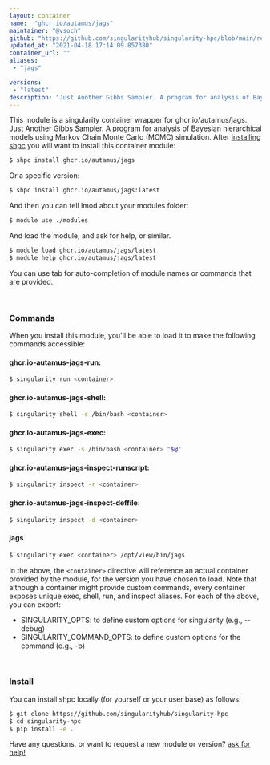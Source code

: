 ```yaml
---
layout: container
name:  "ghcr.io/autamus/jags"
maintainer: "@vsoch"
github: "https://github.com/singularityhub/singularity-hpc/blob/main/registry/ghcr.io/autamus/jags/container.yaml"
updated_at: "2021-04-18 17:14:09.857380"
container_url: ""
aliases:
 - "jags"

versions:
 - "latest"
description: "Just Another Gibbs Sampler. A program for analysis of Bayesian hierarchical models using Markov Chain Monte Carlo (MCMC) simulation."
---
```


This module is a singularity container wrapper for ghcr.io/autamus/jags.
Just Another Gibbs Sampler. A program for analysis of Bayesian hierarchical models using Markov Chain Monte Carlo (MCMC) simulation.
After [installing shpc](#install) you will want to install this container module:

```bash
$ shpc install ghcr.io/autamus/jags
```

Or a specific version:

```bash
$ shpc install ghcr.io/autamus/jags:latest
```

And then you can tell lmod about your modules folder:

```bash
$ module use ./modules
```

And load the module, and ask for help, or similar.

```bash
$ module load ghcr.io/autamus/jags/latest
$ module help ghcr.io/autamus/jags/latest
```

You can use tab for auto-completion of module names or commands that are provided.

<br>

### Commands

When you install this module, you'll be able to load it to make the following commands accessible:

#### ghcr.io-autamus-jags-run:

```bash
$ singularity run <container>
```

#### ghcr.io-autamus-jags-shell:

```bash
$ singularity shell -s /bin/bash <container>
```

#### ghcr.io-autamus-jags-exec:

```bash
$ singularity exec -s /bin/bash <container> "$@"
```

#### ghcr.io-autamus-jags-inspect-runscript:

```bash
$ singularity inspect -r <container>
```

#### ghcr.io-autamus-jags-inspect-deffile:

```bash
$ singularity inspect -d <container>
```


#### jags
       
```bash
$ singularity exec <container> /opt/view/bin/jags
```



In the above, the `<container>` directive will reference an actual container provided
by the module, for the version you have chosen to load. Note that although a container
might provide custom commands, every container exposes unique exec, shell, run, and
inspect aliases. For each of the above, you can export:

 - SINGULARITY_OPTS: to define custom options for singularity (e.g., --debug)
 - SINGULARITY_COMMAND_OPTS: to define custom options for the command (e.g., -b)

<br>
  
### Install

You can install shpc locally (for yourself or your user base) as follows:

```bash
$ git clone https://github.com/singularityhub/singularity-hpc
$ cd singularity-hpc
$ pip install -e .
```

Have any questions, or want to request a new module or version? [ask for help!](https://github.com/singularityhub/singularity-hpc/issues)
